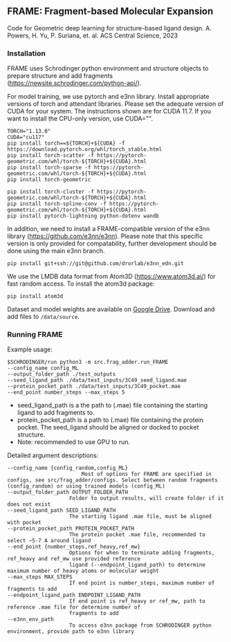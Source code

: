 

## FRAME: Fragment-based Molecular Expansion

Code for Geometric deep learning for structure-based ligand design.
A. Powers, H. Yu, P. Suriana, et. al. ACS Central Science, 2023

### Installation

FRAME uses Schrodinger python environment and structure objects to prepare structure and add fragments (https://newsite.schrodinger.com/python-api/).

For model training, we use pytorch and e3nn library. Install appropriate versions of torch and attendant libraries. Please set the adequate version of CUDA for your system. The instructions shown are for CUDA 11.7. If you want to install the CPU-only version, use CUDA="".
```
TORCH="1.13.0"
CUDA="cu117"
pip install torch==${TORCH}+${CUDA} -f https://download.pytorch.org/whl/torch_stable.html
pip install torch-scatter -f https://pytorch-geometric.com/whl/torch-${TORCH}+${CUDA}.html
pip install torch-sparse -f https://pytorch-geometric.com/whl/torch-${TORCH}+${CUDA}.html
pip install torch-geometric

pip install torch-cluster -f https://pytorch-geometric.com/whl/torch-${TORCH}+${CUDA}.html
pip install torch-spline-conv -f https://pytorch-geometric.com/whl/torch-${TORCH}+${CUDA}.html
pip install pytorch-lightning python-dotenv wandb
```
In addition, we need to install a FRAME-compatible version of the e3nn library (https://github.com/e3nn/e3nn). Please note that this specific version is only provided for compatability, further development should be done using the main e3nn branch.
```
pip install git+ssh://git@github.com/drorlab/e3nn_edn.git
```
We use the LMDB data format from Atom3D (https://www.atom3d.ai/) for fast random access. To install the atom3d package:
```
pip install atom3d
```

Dataset and model weights are available on [Google Drive](https://drive.google.com/drive/folders/1bBjwx8oAETmaEhUQoGoh2ZD7nY1Ld2KJ?usp=sharing).
Download and add files to `/data/source`. 

### Running FRAME


Example usage: 
```
$SCHRODINGER/run python3 -m src.frag_adder.run_FRAME
--config_name config_ML 
--output_folder_path ./test_outputs 
--seed_ligand_path ./data/test_inputs/3C49_seed_ligand.mae 
--protein_pocket_path ./data/test_inputs/3C49_pocket.mae 
--end_point number_steps --max_steps 5
```
- seed_ligand_path is a the path to (.mae) file containing the starting ligand to add fragments to.
- protein_pocket_path is a path to (.mae) file containing the protein pocket. The seed_ligand should be aligned or docked to pocket structure.
- Note: recommended to use GPU to run.

Detailed argument descriptions: 
```
--config_name {config_random,config_ML}
                        Most of options for FRAME are specified in configs, see src/frag_adder/configs. Select between random fragments (config_random) or using trained models (config_ML)
--output_folder_path OUTPUT_FOLDER_PATH
                    Folder to output results, will create folder if it does not exist
--seed_ligand_path SEED_LIGAND_PATH
                    The starting ligand .mae file, must be aligned with pocket
--protein_pocket_path PROTEIN_POCKET_PATH
                    The protein pocket .mae file, recommended to select ~5-7 A around ligand
--end_point {number_steps,ref_heavy,ref_mw}
                    Options for when to terminate adding fragments, ref_heavy and ref_mw use provided reference
                    ligand (--endpoint_ligand_path) to determine maximum number of heavy atoms or molecular weight
--max_steps MAX_STEPS
                    If end point is number_steps, maximum number of fragments to add
--endpoint_ligand_path ENDPOINT_LIGAND_PATH
                    If end point is ref_heavy or ref_mw, path to reference .mae file for determine number of
                    fragments to add
--e3nn_env_path 
                    To access e3nn package from SCHRODINGER python environment, provide path to e3nn library
```
